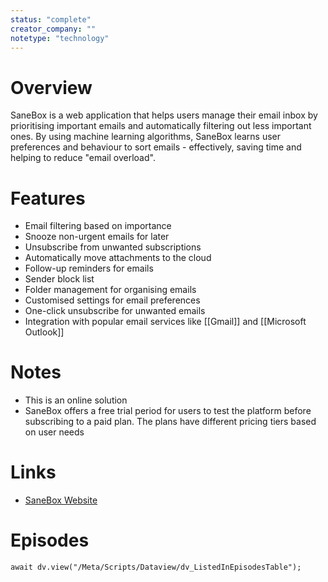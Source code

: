 ```yaml
---
status: "complete"
creator_company: ""
notetype: "technology"
---
```


# Overview
SaneBox is a web application that helps users manage their email inbox by prioritising important emails and automatically filtering out less important ones. By using machine learning algorithms, SaneBox learns user preferences and behaviour to sort emails - effectively, saving time and helping to reduce "email overload".

# Features
- Email filtering based on importance
- Snooze non-urgent emails for later
- Unsubscribe from unwanted subscriptions
- Automatically move attachments to the cloud
- Follow-up reminders for emails
- Sender block list
- Folder management for organising emails
- Customised settings for email preferences
- One-click unsubscribe for unwanted emails
- Integration with popular email services like [[Gmail]] and [[Microsoft Outlook]]

# Notes
- This is an online solution
- SaneBox offers a free trial period for users to test the platform before subscribing to a paid plan. The plans have different pricing tiers based on user needs

# Links
- [SaneBox Website](https://www.sanebox.com)

# Episodes
```dataviewjs
await dv.view("/Meta/Scripts/Dataview/dv_ListedInEpisodesTable");
```

